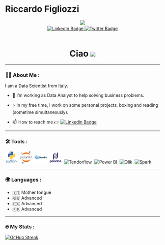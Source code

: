 # Riccardo Figliozzi

<div id="header" align="center">
  <img src="https://media.giphy.com/media/MT5UUV1d4CXE2A37Dg/giphy.gif" width="200"/>
</div>

<div id="badges" align="center">
  <a href="https://www.linkedin.com/in/riccardo-figliozzi-a717ba203/">
    <img src="https://img.shields.io/badge/LinkedIn-blue?style=for-the-badge&logo=linkedin&logoColor=white" alt="LinkedIn Badge"/>
  <a href="https://twitter.com/ricfigliozzi">
    <img src="https://img.shields.io/badge/Twitter-blue?style=for-the-badge&logo=twitter&logoColor=white" alt="Twitter Badge"/>
  </a>
</div>
<div id="header" align="center">  
  <img src="https://komarev.com/ghpvc/?username=RiccardoFigliozzi&style=flat-square&color=blue" alt=""/>
</div>
  
<h1 align="center">
  Ciao
  <img src="https://media.giphy.com/media/hvRJCLFzcasrR4ia7z/giphy.gif" width="30px"/>
</h1>
  
---

### :man_technologist: About Me :
  I am a Data Scientist from Italy.
  
- :telescope: I’m working as Data Analyst to help solving business problems.

- :zap: In my free time, I work on some personal projects, boxing and reading (sometime simultaneously).

- :mailbox: How to reach me :point_right: [![Linkedin Badge](https://img.shields.io/badge/-RF-blue?style=flat&logo=Linkedin&logoColor=white)](https://www.linkedin.com/in/riccardo-figliozzi-a717ba203/)
  
---

### :hammer_and_wrench: Tools :
  <div>
  <img src="https://github.com/devicons/devicon/blob/master/icons/python/python-original-wordmark.svg" title="Python" alt="Python" width="40" height="40"/>&nbsp;
  <img src="https://github.com/devicons/devicon/blob/master/icons/jupyter/jupyter-original-wordmark.svg" title="Jupyter" alt="Jupyter" width="40" height="40"/>&nbsp;
  <img src="https://github.com/devicons/devicon/blob/master/icons/numpy/numpy-original-wordmark.svg" title="Numpy" alt="Numpy" width="40" height="40"/>&nbsp;
  <img src="https://github.com/devicons/devicon/blob/master/icons/pandas/pandas-original-wordmark.svg" title="Pandas" alt="Pandas" width="40" height="40"/>&nbsp;
  <img src="https://upload.wikimedia.org/wikipedia/commons/thumb/2/2d/Tensorflow_logo.svg/957px-Tensorflow_logo.svg.png" title="Tensorflow" alt="Tendorflow" width="40" height="40"/>&nbsp;
  <img src="https://github.com/microsoft/PowerBI-Icons/blob/main/PNG/LogoBlack.png" title="Power BI" alt="Power BI " width="40" height="40"/>&nbsp;
  <img src="https://seeklogo.com/images/Q/qlik-logo-D1F8276F79-seeklogo.com.png"  title="Qlik" alt="Qlik" width="100" height="40"/>&nbsp;
  <img src="https://commons.bmstu.wiki/images/thumb/f/f3/Apache_Spark_logo.svg/388px-Apache_Spark_logo.svg.png" title="Spark" alt="Spark" width="70" height="40"/>&nbsp;
</div>
 
---

### :earth_africa: Languages :
  
- :it: Mother tongue
- :uk: Advanced
- :es: Advanced
- :fr: Advanced
  
---

### :fire: My Stats :
  
  [![GitHub Streak](http://github-readme-streak-stats.herokuapp.com?user=RiccardoFigliozzi&theme=dark&background=000000)](https://git.io/streak-stats)
  
